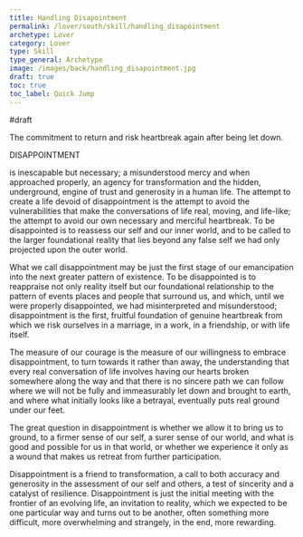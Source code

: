 ```yaml
---
title: Handling Disapointment
permalink: /lover/south/skill/handling_disapointment
archetype: Lover
category: Lover
type: Skill
type_general: Archetype
image: /images/back/handling_disapointment.jpg
draft: true
toc: true
toc_label: Quick Jump
---
```

#draft   
  
The commitment to return and risk heartbreak again after being let down.  
  
DISAPPOINTMENT  
  
is inescapable but necessary; a misunderstood mercy and when approached properly, an agency for transformation and the hidden, underground, engine of trust and generosity in a human life. The attempt to create a life devoid of disappointment is the attempt to avoid the vulnerabilities that make the conversations of life real, moving, and life-like; the attempt to avoid our own necessary and merciful heartbreak. To be disappointed is to reassess our self and our inner world, and to be called to the larger foundational reality that lies beyond any false self we had only projected upon the outer world.   
  
What we call disappointment may be just the first stage of our emancipation into the next greater pattern of existence. To be disappointed is to reappraise not only reality itself but our foundational relationship to the pattern of events places and people that surround us, and which, until we were properly disappointed, we had misinterpreted and misunderstood; disappointment is the first, fruitful foundation of genuine heartbreak from which we risk ourselves in a marriage, in a work, in a friendship, or with life itself.  
  
The measure of our courage is the measure of our willingness to embrace disappointment, to turn towards it rather than away, the understanding that every real conversation of life involves having our hearts broken somewhere along the way and that there is no sincere path we can follow where we will not be fully and immeasurably let down and brought to earth, and where what initially looks like a betrayal, eventually puts real ground under our feet.  
  
The great question in disappointment is whether we allow it to bring us to ground, to a firmer sense of our self, a surer sense of our world, and what is good and possible for us in that world, or whether we experience it only as a wound that makes us retreat from further participation.   
  
Disappointment is a friend to transformation, a call to both accuracy and generosity in the assessment of our self and others, a test of sincerity and a catalyst of resilience. Disappointment is just the initial meeting with the frontier of an evolving life, an invitation to reality, which we expected to be one particular way and turns out to be another, often something more difficult, more overwhelming and strangely, in the end, more rewarding.   

